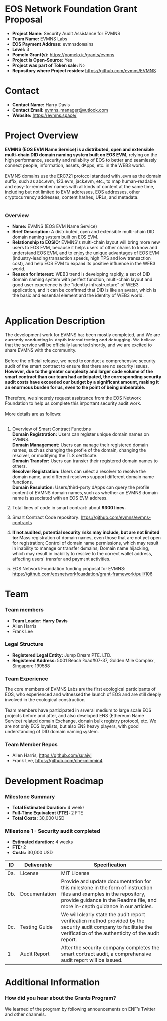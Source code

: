 
# EOS Network Foundation Grant Proposal
-   **Project Name:** Security Audit Assistance for EVMNS
-   **Team Name:** EVMNS Labs
-   **EOS Payment Address:** evmnsdomains
-   **Level:** 3
-   **Pomelo Grant(s):** https://pomelo.io/grants/evmns
-   **Project is Open-Source:** Yes
-   **Project was part of Token sale:** No
-   **Repository where Project resides:** https://github.com/evmns/EVMNS

# Contact
- **Contact Name:** Harry Davis
- **Contact Email:** evmns_manager@outlook.com
- **Website:** https://evmns.space/

# Project Overview
**EVMNS (EOS EVM Name Service) is a distributed, open and extensible multi-chain DID domain naming system built on EOS EVM,** relying on the high performance, security and reliability of EOS to better and seamlessly connect people, information, assets, dApps, etc. in the WEB3 world.<br/><br/>
EVMNS domains use the ERC721 protocol standard with .evm as the domain suffix, such as abc.evm, 123.evm, jack.evm, etc., to map human-readable and easy-to-remember names with all kinds of content at the same time, including but not limited to EVM addresses, EOS addresses, other cryptocurrency addresses, content hashes, URLs, and metadata.<br/><br/>
### Overview
- **Name:** EVMNS (EOS EVM Name Service)<br/>
- **Brief Description:** A distributed, open and extensible multi-chain DID domain naming system built on EOS EVM.<br/>
- **Relationship to EOSIO:** EVMNS's multi-chain layout will bring more new users to EOS EVM, because it helps users of other chains to know and understand EOS EVM, and to enjoy the unique advantages of EOS EVM (industry-leading transaction speeds, high TPS and low transaction cost), and help EOS EVM to expand its positive influence in the WEB3 world.<br/>
- **Reason for Interest:** WEB3 trend is developing rapidly, a set of DID domain naming system with perfect function, multi-chain layout and good user experience is the "identity infrastructure" of WEB3 application, and it can be confirmed that DID is like an avatar, which is the basic and essential element and the identity of WEB3 world.<br/><br/>

# Application Description
The development work for EVMNS has been mostly completed, and We are currently conducting in-depth internal testing and debugging. We believe that the service will be officially launched shortly, and we are excited to share EVMNS with the community.<br/><br/>
Before the official release, we need to conduct a comprehensive security audit of the smart contract to ensure that there are no security issues. **However, due to the greater complexity and larger code volume of the smart contract than our team had anticipated, the corresponding security audit costs have exceeded our budget by a significant amount, making it an enormous burden for us, even to the point of being unbearable.**<br/><br/>
Therefore, we sincerely request assistance from the EOS Network Foundation to help us complete this important security audit work.<br/><br/>
More details are as follows:<br/><br/>
1. Overview of Smart Contract Functions<br/>
**Domain Registration:** Users can register unique domain names on EVMNS.<br/>
**Domain Management:** Users can manage their registered domain names, such as changing the profile of the domain, changing the resolver, or modifying the TLS certificate.<br/>
**Domain Transfer:** Users can transfer their registered domain names to others.<br/>
**Resolver Registration:** Users can select a resolver to resolve the domain name, and different resolvers support different domain name functions.<br/>
**Domain Resolution:** Users/third-party dApps can query the profile content of EVMNS domain names, such as whether an EVMNS domain name is associated with an EOS EVM address.<br/>

2. Total lines of code in smart contract: about **9300 lines.**<br/>

3. Smart Contract Code repository: https://github.com/evmns/evmns-contracts<br/>

4. **If not audited, potential security risks may include, but are not limited to:** Mass registration of domain names, even those that are not yet open for registration; Control of domain name permissions, which may result in inability to manage or transfer domains; Domain name hijacking, which may result in inability to resolve to the correct wallet address, affecting users' transfer and payment activities.<br/>

5. EOS Network Foundation funding proposal for EVMNS: https://github.com/eosnetworkfoundation/grant-framework/pull/106<br/>
   
# Team
### Team members
- **Team Leader: Harry Davis**<br/>
- Allen Harris<br/>
- Frank Lee <br/>
### Legal Structure
- **Registered Legal Entity:** Jump Dream PTE. LTD.<br/>
- **Registered Address:** 5001 Beach Road#07-37, Golden Mile Complex, Singapore 199588<br/>
### Team Experience
The core members of EVMNS Labs are the first ecological participants of EOS, who experienced and witnessed the launch of EOS and are still deeply involved in the ecological construction.<br/><br/>
Team members have participated in several medium to large scale EOS projects before and after, and also developed ENS (Ethereum Name Service) related domain Exchange, domain bulk registry protocol, etc. We are not only EOS loyalists, but also ENS heavy players, with good understanding of DID domain naming system.<br/>
### Team Member Repos
- Allen Harris, https://github.com/sutaiyi
- Frank Lee, https://github.com/chenminmin4

# Development Roadmap
### Milestone Summary
- **Total Estimated Duration:** 4 weeks
- **Full-Time Equivalent (FTE):** 2 FTE
- **Total Costs:** 30,000 USD

### Milestone 1 - Security audit completed
- **Estimated duration:** 4 weeks
- **FTE:** 2
- **Costs:** 30,000 USD

| ID  | Deliverable  |Specification|
| ------------ | ------------ | ------------ |
| 0a.   |License   | MIT License  |
| 0b.  | Documentation  | Provide and update documentation for this milestone in the form of instruction files and examples in the repository, provide guidance in the Readme file, and more in-depth guidance in our articles.  |
| 0c.  | Testing Guide  | We will clearly state the audit report verification method provided by the security audit company to facilitate the verification of the authenticity of the audit report.  |
| 1  | Audit Report  | After the security company completes the smart contract audit, a comprehensive audit report will be issued.  |<br/><br/>

# Additional Information
### How did you hear about the Grants Program? 
We learned of the program by following announcements on ENF’s Twitter and other channels.<br/>
